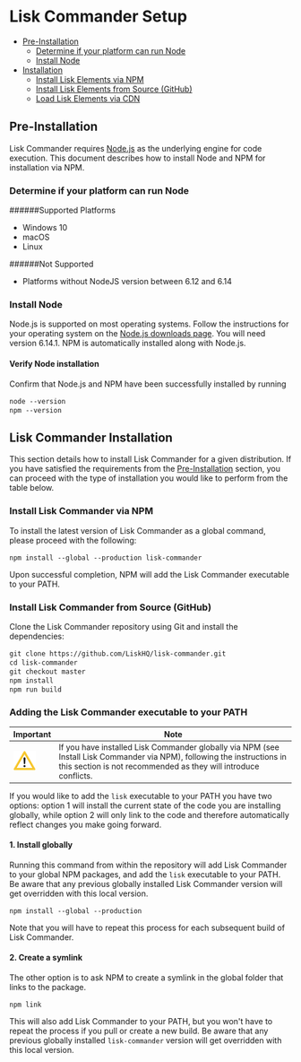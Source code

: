 # Lisk Commander Setup

- [Pre-Installation](#pre-installation)
  - [Determine if your platform can run Node](#determine-if-your-platform-can-run-node)
  - [Install Node](#install-node)
- [Installation](#installation)
  - [Install Lisk Elements via NPM](#install-node)
  - [Install Lisk Elements from Source (GitHub)](#install-node)
  - [Load Lisk Elements via CDN](#install-node)

## Pre-Installation

Lisk Commander requires [Node.js](https://nodejs.org/) as the underlying engine for code execution. This document describes how to install Node and NPM for installation via NPM.

### Determine if your platform can run Node

######Supported Platforms
- Windows 10
- macOS
- Linux

######Not Supported
- Platforms without NodeJS version between 6.12 and 6.14

### Install Node

Node.js is supported on most operating systems. Follow the instructions for your operating system on the [Node.js downloads page](https://nodejs.org/en/download/). You will need version 6.14.1. NPM is automatically installed along with Node.js.

#### Verify Node installation

Confirm that Node.js and NPM have been successfully installed by running

```shell
node --version
npm --version
```

## Lisk Commander Installation

This section details how to install Lisk Commander for a given distribution. If you have satisfied the requirements from the [Pre-Installation](#pre-installation) section, you can proceed with the type of installation you would like to perform from the table below.

### Install Lisk Commander via NPM

To install the latest version of Lisk Commander as a global command, please proceed with the following:

```shell
npm install --global --production lisk-commander
```

Upon successful completion, NPM will add the Lisk Commander executable to your PATH.

### Install Lisk Commander from Source (GitHub)

Clone the Lisk Commander repository using Git and install the dependencies:

```shell
git clone https://github.com/LiskHQ/lisk-commander.git
cd lisk-commander
git checkout master
npm install
npm run build
```

### Adding the Lisk Commander executable to your PATH

Important | Note 
--- | --- 
![important note](important-icon.png "Important Note") | If you have installed Lisk Commander globally via NPM (see Install Lisk Commander via NPM), following the instructions in this section is not recommended as they will introduce conflicts.

If you would like to add the `lisk` executable to your PATH you have two options: option 1 will install the current state of the code you are installing globally, while option 2 will only link to the code and therefore automatically reflect changes you make going forward.

#### 1. Install globally

Running this command from within the repository will add Lisk Commander to your global NPM packages, and add the `lisk` executable to your PATH. Be aware that any previous globally installed Lisk Commander version will get overridden with this local version.

```shell
npm install --global --production
```

Note that you will have to repeat this process for each subsequent build of Lisk Commander.

#### 2. Create a symlink

The other option is to ask NPM to create a symlink in the global folder that links to the package.

```shell
npm link
```

This will also add Lisk Commander to your PATH, but you won't have to repeat the process if you pull or create a new build. Be aware that any previous globally installed `lisk-commander` version will get overridden with this local version.
